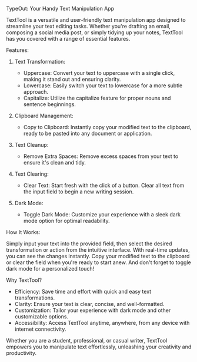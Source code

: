 TypeOut: Your Handy Text Manipulation App

TextTool is a versatile and user-friendly text manipulation app designed to streamline your text editing tasks. Whether you're drafting an email, composing a social media post, or simply tidying up your notes, TextTool has you covered with a range of essential features.

Features:

1. Text Transformation:
   - Uppercase: Convert your text to uppercase with a single click, making it stand out and ensuring clarity.
   - Lowercase: Easily switch your text to lowercase for a more subtle approach.
   - Capitalize: Utilize the capitalize feature for proper nouns and sentence beginnings.

2. Clipboard Management:
   - Copy to Clipboard: Instantly copy your modified text to the clipboard, ready to be pasted into any document or application.

3. Text Cleanup:
   - Remove Extra Spaces: Remove excess spaces from your text to ensure it's clean and tidy.

4. Text Clearing:
   - Clear Text: Start fresh with the click of a button. Clear all text from the input field to begin a new writing session.

5. Dark Mode:
   - Toggle Dark Mode: Customize your experience with a sleek dark mode option for optimal readability.

How It Works:

Simply input your text into the provided field, then select the desired transformation or action from the intuitive interface. With real-time updates, you can see the changes instantly. Copy your modified text to the clipboard or clear the field when you're ready to start anew. And don't forget to toggle dark mode for a personalized touch!

Why TextTool?

- Efficiency: Save time and effort with quick and easy text transformations.
- Clarity: Ensure your text is clear, concise, and well-formatted.
- Customization: Tailor your experience with dark mode and other customizable options.
- Accessibility: Access TextTool anytime, anywhere, from any device with internet connectivity.

Whether you are a student, professional, or casual writer, TextTool empowers you to manipulate text effortlessly, unleashing your creativity and productivity.

